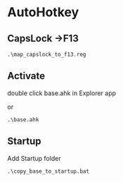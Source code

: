 # AutoHotkey
## CapsLock →F13
```
.\map_capslock_to_f13.reg
```
## Activate
double click base.ahk in Explorer app

or 

```
.\base.ahk
```

## Startup
Add Startup folder
```
.\copy_base_to_startup.bat
```
